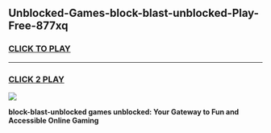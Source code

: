 
## Unblocked-Games-block-blast-unblocked-Play-Free-877xq
<h3>
<a href="https://premium76.site?title=block-blast-unblocked&ref=09A">CLICK TO PLAY</a></h3>
<hr>

<h3>
<a href="https://premium76.site?title=block-blast-unblocked&ref=09A">CLICK 2 PLAY</a>
  
</h3>

<a href="https://premium76.site?title=block-blast-unblocked&ref=09A"><img src="https://clearcache.store/games.png"></a>


**block-blast-unblocked games unblocked: Your Gateway to Fun and Accessible Online Gaming**

